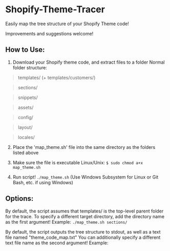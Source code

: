 # Shopify-Theme-Tracer
Easily map the tree structure of your Shopify Theme code!

Improvements and suggestions welcome!


## How to Use:
1) Download your Shopify theme code, and extract files to a folder
  Normal folder structure:

> templates/ (+ templates/customers/)

> sections/

> snippets/

> assets/

> config/

> layout/

> locales/

2) Place the 'map_theme.sh' file into the same directory as the folders listed above
3) Make sure the file is executable
Linux/Unix:
```$ sudo chmod a+x map_theme.sh```

4) Run script!
```./map_theme.sh```
  (Use Windows Subsystem for Linux or Git Bash, etc. if using Windows)

## Options:
By default, the script assumes that templates/ is the top-level parent folder for the trace.
To specify a different target directory, add the directory name as the first argument!
Example:
```./map_theme.sh sections/```
  
By default, the script outputs the tree structure to stdout, as well as a text file named "theme_code_map.txt"
You can additionally specify a different text file name as the second argument!
Example:
```./map_theme.sh snippets/ my_outfile_file_name.txt

